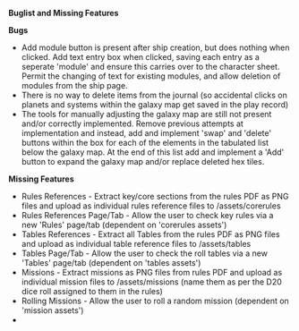 **Buglist and Missing Features**

**Bugs**

- Add module button is present after ship creation, but does nothing when clicked. Add text entry box when clicked, saving each entry as a seperate 'module' and ensure this carries over to the character sheet. Permit the changing of text for existing modules, and allow deletion of modules from the ship page.
- There is no way to delete items from the journal (so accidental clicks on planets and systems within the galaxy map get saved in the play record)
- The tools for manually adjusting the galaxy map are still not present and/or correctly implemented. Remove previous attempts at implementation and instead, add and implement 'swap' and 'delete' buttons within the box for each of the elements in the tabulated list below the galaxy map. At the end of this list  add and implement a 'Add' button to expand the galaxy map and/or replace deleted hex tiles.


**Missing Features**

- Rules References - Extract key/core sections from the rules PDF as PNG files and upload as individual rules reference files to /assets/corerules
- Rules References Page/Tab - Allow the user to check key rules via a new 'Rules' page/tab (dependent on 'corerules assets')
- Tables References - Extract all Tables from the rules PDF as PNG files and upload as individual table reference files to /assets/tables
- Tables Page/Tab - Allow the user to check the roll tables via a new 'Tables' page/tab (dependent on 'tables assets')
- Missions - Extract missions as PNG files from rules PDF and upload as individual mission files to /assets/missions (name them as per the D20 dice roll assigned to them in the rules)
- Rolling Missions - Allow the user to roll a random mission (dependent on 'mission assets')
- 
